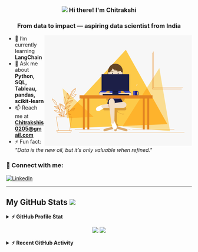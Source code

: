 <h3 align="center"><img src = "https://raw.githubusercontent.com/MartinHeinz/MartinHeinz/master/wave.gif" width = 30px> Hi there! I'm Chitrakshi</h3>
<h3 align="center">From data to impact — aspiring data scientist from India</h3>

<img align="right" alt="GIF" src="code.gif" width="400"/>

- 🌱 I’m currently learning **LangChain**
- 💬 Ask me about **Python, SQL, Tableau, pandas, scikit-learn**
- 📫 Reach me at **Chitrakshis0205@gmail.com**
- ⚡ Fun fact: *"Data is the new oil, but it’s only valuable when refined."*

<h3>🔗 Connect with me:</h3>
<p>
  <a href="https://linkedin.com/in/Chitrakshi25"><img src="https://img.shields.io/badge/-LinkedIn-blue?style=flat&logo=Linkedin" alt="LinkedIn"/></a>
</p>

---

## My GitHub Stats  <img src = "https://i.pinimg.com/originals/65/c4/f4/65c4f452571be1261e9c623f7da488ac.gif" width = 35px> 

<details>
  <summary><b>⚡ GitHub Profile Stat</b></summary>
  <br/>
  <p align="center">
    <img src="https://github-profile-summary-cards.vercel.app/api/cards/profile-details?username=Chitrakshi25&theme=github_dark" />
  </p>
</details>

<p align="center">
  <img src="https://github-readme-streak-stats.herokuapp.com/?user=Chitrakshi25&theme=github-dark-blue" height="180"/>
  <img src="https://github-readme-stats.vercel.app/api?username=Chitrakshi25&show_icons=true&theme=github_dark&hide_border=true" height="180"/>
</p>

<details>
  <summary><b>⚡ Recent GitHub Activity</b></summary>
  <br/>
  <img src="https://github-readme-activity-graph.vercel.app/graph?username=Chitrakshi25&theme=github-compact" />
</details>
